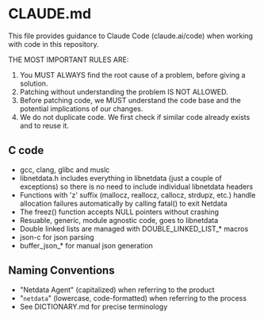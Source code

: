 # CLAUDE.md

This file provides guidance to Claude Code (claude.ai/code) when working with code in this repository.

THE MOST IMPORTANT RULES ARE:

1. You MUST ALWAYS find the root cause of a problem, before giving a solution.
2. Patching without understanding the problem IS NOT ALLOWED.
3. Before patching code, we MUST understand the code base and the potential implications of our changes.
4. We do not duplicate code. We first check if similar code already exists and to reuse it.

## C code
- gcc, clang, glibc and muslc
- libnetdata.h includes everything in libnetdata (just a couple of exceptions) so there is no need to include individual libnetdata headers
- Functions with 'z' suffix (mallocz, reallocz, callocz, strdupz, etc.) handle allocation failures automatically by calling fatal() to exit Netdata
- The freez() function accepts NULL pointers without crashing
- Resuable, generic, module agnostic code, goes to libnetdata
- Double linked lists are managed with DOUBLE_LINKED_LIST_* macros
- json-c for json parsing
- buffer_json_* for manual json generation

## Naming Conventions
- "Netdata Agent" (capitalized) when referring to the product
- "`netdata`" (lowercase, code-formatted) when referring to the process
- See DICTIONARY.md for precise terminology
